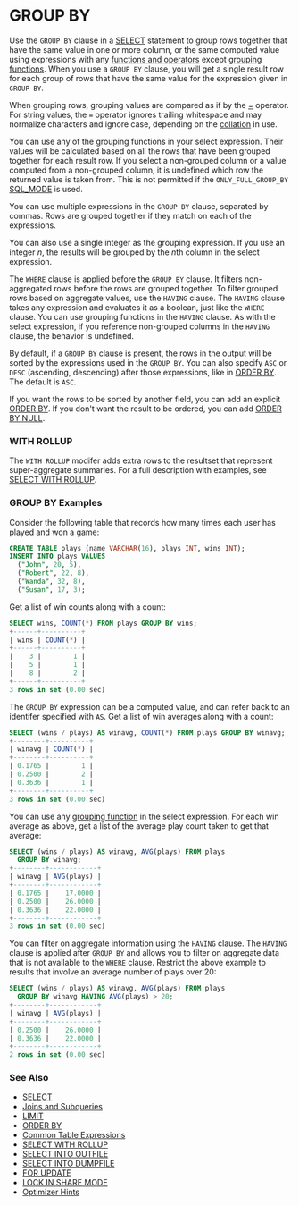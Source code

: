 # GROUP BY

Use the `GROUP BY` clause in a [SELECT](/sql-statements-structure/sql-statements/data-manipulation/selecting-data/select/) statement to group rows together that have the same value in one or more column, or the same computed value using expressions with any
[functions and operators](/kb/en/functions-and-operators/) except
[grouping functions](/kb/en/functions-and-modifiers-for-use-with-group-by/). When you
use a `GROUP BY` clause, you will get a single result row for each group of rows
that have the same value for the expression given in `GROUP BY`.

When grouping rows, grouping values are compared as if by the [=](/sql-statements-structure/operators/comparison-operators/equal/) operator.
For string values, the `=` operator ignores trailing whitespace and may normalize
characters and ignore case, depending on the [collation](/kb/en/data-types-character-sets-and-collations/) in use.

You can use any of the grouping functions in your select expression. Their values will
be calculated based on all the rows that have been grouped together for each result
row. If you select a non-grouped column or a value computed from a non-grouped
column, it is undefined which row the returned value is taken from. This is not permitted if the `ONLY_FULL_GROUP_BY` [SQL_MODE](/mariadb-administration/variables-and-modes/sql-mode/) is used.

You can use multiple expressions in the `GROUP BY` clause, separated by commas.
Rows are grouped together if they match on each of the expressions.

You can also use a single integer as the grouping expression. If you use an integer <em>n</em>,
the results will be grouped by the <em>n</em>th column in the select expression.

The `WHERE` clause is applied before the `GROUP BY` clause. It filters non-aggregated
rows before the rows are grouped together. To filter grouped rows based on aggregate values,
use the `HAVING` clause. The `HAVING` clause takes any expression and evaluates it as
a boolean, just like the `WHERE` clause. You can use grouping functions in the `HAVING`
clause. As with the select expression, if you reference non-grouped columns in the `HAVING`
clause, the behavior is undefined.

By default, if a `GROUP BY` clause is present, the rows in the output will be sorted by the expressions used in the `GROUP BY`. You can also specify `ASC` or `DESC` (ascending, descending) after those expressions, like in [ORDER BY](/sql-statements-structure/sql-statements/data-manipulation/selecting-data/order-by/). The default is `ASC`.

If you want the rows to be sorted by another field, you can add an explicit [ORDER BY](/sql-statements-structure/sql-statements/data-manipulation/selecting-data/order-by/). If you don't want the result to be ordered, you can add [ORDER BY NULL](/sql-statements-structure/sql-statements/data-manipulation/selecting-data/order-by/).

### WITH ROLLUP

The `WITH ROLLUP` modifer adds extra rows to the resultset that represent super-aggregate summaries. For a full description with examples, see [SELECT WITH ROLLUP](/sql-statements-structure/sql-statements/data-manipulation/selecting-data/select-with-rollup/).

### GROUP BY Examples

Consider the following table that records how many times each user has played and won a game:

```sql
CREATE TABLE plays (name VARCHAR(16), plays INT, wins INT);
INSERT INTO plays VALUES 
  ("John", 20, 5), 
  ("Robert", 22, 8), 
  ("Wanda", 32, 8), 
  ("Susan", 17, 3);
```

Get a list of win counts along with a count:

```sql
SELECT wins, COUNT(*) FROM plays GROUP BY wins;
+------+----------+
| wins | COUNT(*) |
+------+----------+
|    3 |        1 |
|    5 |        1 |
|    8 |        2 |
+------+----------+
3 rows in set (0.00 sec)
```

The `GROUP BY` expression can be a computed value, and can refer back to an identifer
specified with `AS`. Get a list of win averages along with a count:

```sql
SELECT (wins / plays) AS winavg, COUNT(*) FROM plays GROUP BY winavg;
+--------+----------+
| winavg | COUNT(*) |
+--------+----------+
| 0.1765 |        1 |
| 0.2500 |        2 |
| 0.3636 |        1 |
+--------+----------+
3 rows in set (0.00 sec)
```

You can use any [grouping function](/kb/en/functions-and-modifiers-for-use-with-group-by/)
in the select expression. For each win average as above, get a list of the average play
count taken to get that average:

```sql
SELECT (wins / plays) AS winavg, AVG(plays) FROM plays 
  GROUP BY winavg;
+--------+------------+
| winavg | AVG(plays) |
+--------+------------+
| 0.1765 |    17.0000 |
| 0.2500 |    26.0000 |
| 0.3636 |    22.0000 |
+--------+------------+
3 rows in set (0.00 sec)
```

You can filter on aggregate information using the `HAVING` clause. The `HAVING`
clause is applied after `GROUP BY` and allows you to filter on aggregate data that is
not available to the `WHERE` clause. Restrict the above example to results that involve
an average number of plays over 20:

```sql
SELECT (wins / plays) AS winavg, AVG(plays) FROM plays 
  GROUP BY winavg HAVING AVG(plays) > 20;
+--------+------------+
| winavg | AVG(plays) |
+--------+------------+
| 0.2500 |    26.0000 |
| 0.3636 |    22.0000 |
+--------+------------+
2 rows in set (0.00 sec)
```

### See Also

- [SELECT](/sql-statements-structure/sql-statements/data-manipulation/selecting-data/select/)
- [Joins and Subqueries](/sql-statements-structure/sql-statements/data-manipulation/selecting-data/joins-subqueries/)
- [LIMIT](/sql-statements-structure/sql-statements/data-manipulation/selecting-data/limit/)
- [ORDER BY](/sql-statements-structure/sql-statements/data-manipulation/selecting-data/order-by/)
- [Common Table Expressions](/sql-statements-structure/sql-statements/data-manipulation/selecting-data/common-table-expressions/)
- [SELECT WITH ROLLUP](/sql-statements-structure/sql-statements/data-manipulation/selecting-data/select-with-rollup/)
- [SELECT INTO OUTFILE](/sql-statements-structure/sql-statements/data-manipulation/selecting-data/select-into-outfile/)
- [SELECT INTO DUMPFILE](/sql-statements-structure/sql-statements/data-manipulation/selecting-data/select-into-dumpfile/)
- [FOR UPDATE](/sql-statements-structure/sql-statements/data-manipulation/selecting-data/for-update/)
- [LOCK IN SHARE MODE](/sql-statements-structure/sql-statements/data-manipulation/selecting-data/lock-in-share-mode/)
- [Optimizer Hints](/sql-statements-structure/sql-statements/data-manipulation/selecting-data/optimizer-hints/)